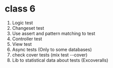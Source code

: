 # class 6
1. Logic test
2. Changeset test
3. Use assert and pattern matching to test
4. Controller test
5. View test
6. Async tests (Only to some databases)
7. check cover tests (mix test --cover)
8. Lib to statistical data about tests (Excoveralls)